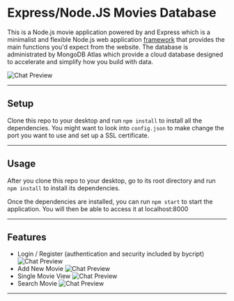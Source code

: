 Express/Node.JS Movies Database
===========

This is a Node.js movie application powered by and Express which is a minimalist and flexible Node.js web application <u>framework</u> that provides the main functions you'd expect from the website. The database is administrated by MongoDB Atlas which provide a cloud database designed to accelerate and simplify how you build with data.

![Chat Preview](https://github.com/josearangoj/node_movie_database_1/blob/main/img/home.png)

---

## Setup

Clone this repo to your desktop and run `npm install` to install all the dependencies. You might want to look into `config.json` to make change the port you want to use and set up a SSL certificate.

---

## Usage

After you clone this repo to your desktop, go to its root directory and run `npm install` to install its dependencies.

Once the dependencies are installed, you can run  `npm start` to start the application. You will then be able to access it at localhost:8000

---

## Features

- Login / Register (authentication  and security included by bycript)
  ![Chat Preview](https://github.com/josearangoj/node_movie_database_1/blob/main/img/register.png)
- Add New Movie
  ![Chat Preview](https://github.com/josearangoj/node_movie_database_1/blob/main/img/add_movie.png)
- Single Movie View
  ![Chat Preview](https://github.com/josearangoj/node_movie_database_1/blob/main/img/single_movie.png)
- Search Movie
  ![Chat Preview](https://github.com/josearangoj/node_movie_database_1/blob/main/img/search.png)
---


